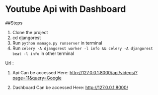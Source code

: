 # Youtube Api with Dashboard

##Steps

1. Clone the project
2. cd djangorest
3. Run `python manage.py runserver` in terminal
4. Run `celery -A djangorest worker -l info && celery -A djangorest beat -l info` in other terminal


Url :

1. Api Can be accessed Here:
http://127.0.0.1:8000/api/videos/?page=11&query=Google

2. Dashboard Can be accessed Here:
http://127.0.0.1:8000/
